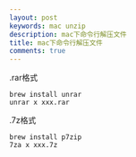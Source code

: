 ```yaml
---
layout: post
keywords: mac unzip
description: mac下命令行解压文件
title: mac下命令行解压文件
comments: true
---
```



.rar格式
```
brew install unrar
unrar x xxx.rar
```

.7z格式
```
brew install p7zip
7za x xxx.7z
```

